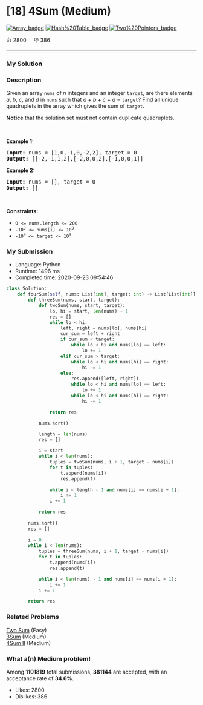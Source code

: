# [18] 4Sum (Medium)

[![Array_badge](https://img.shields.io/badge/topic-Array-green.svg)](https://leetcode.com/problems/4sum/)  [![Hash%20Table_badge](https://img.shields.io/badge/topic-Hash%20Table-green.svg)](https://leetcode.com/problems/4sum/)  [![Two%20Pointers_badge](https://img.shields.io/badge/topic-Two%20Pointers-green.svg)](https://leetcode.com/problems/4sum/) 

:+1: 2800 &nbsp; &nbsp; :thumbsdown: 386

---

### My Solution


### Description
<p>Given an array <code>nums</code> of <em>n</em> integers and an integer <code>target</code>, are there elements <em>a</em>, <em>b</em>, <em>c</em>, and <em>d</em> in <code>nums</code> such that <em>a</em> + <em>b</em> + <em>c</em> + <em>d</em> = <code>target</code>? Find all unique quadruplets in the array which gives the sum of <code>target</code>.</p>

<p><strong>Notice</strong>&nbsp;that&nbsp;the solution set must not contain duplicate quadruplets.</p>

<p>&nbsp;</p>
<p><strong>Example 1:</strong></p>
<pre><strong>Input:</strong> nums = [1,0,-1,0,-2,2], target = 0
<strong>Output:</strong> [[-2,-1,1,2],[-2,0,0,2],[-1,0,0,1]]
</pre><p><strong>Example 2:</strong></p>
<pre><strong>Input:</strong> nums = [], target = 0
<strong>Output:</strong> []
</pre>
<p>&nbsp;</p>
<p><strong>Constraints:</strong></p>

<ul>
	<li><code>0 &lt;= nums.length &lt;= 200</code></li>
	<li><code>-10<sup>9</sup> &lt;= nums[i] &lt;= 10<sup>9</sup></code></li>
	<li><code>-10<sup>9</sup> &lt;= target &lt;= 10<sup>9</sup></code></li>
</ul>



### My Submission

- Language: Python
- Runtime: 1496 ms
- Completed time: 2020-09-23 09:54:46

```Python
class Solution:
    def fourSum(self, nums: List[int], target: int) -> List[List[int]]:
        def threeSum(nums, start, target):
            def twoSum(nums, start, target):
                lo, hi = start, len(nums) - 1
                res = []
                while lo < hi:
                    left, right = nums[lo], nums[hi]
                    cur_sum = left + right
                    if cur_sum < target:
                        while lo < hi and nums[lo] == left:
                            lo += 1
                    elif cur_sum > target:
                        while lo < hi and nums[hi] == right:
                            hi -= 1
                    else:
                        res.append([left, right])
                        while lo < hi and nums[lo] == left:
                            lo += 1
                        while lo < hi and nums[hi] == right:
                            hi -= 1

                return res

            nums.sort()

            length = len(nums)
            res = []

            i = start
            while i < len(nums):
                tuples = twoSum(nums, i + 1, target - nums[i])
                for t in tuples:
                    t.append(nums[i])
                    res.append(t)

                while i < length - 1 and nums[i] == nums[i + 1]:
                    i += 1
                i += 1

            return res
        
        nums.sort()
        res = []
        
        i = 0
        while i < len(nums):
            tuples = threeSum(nums, i + 1, target - nums[i])
            for t in tuples:
                t.append(nums[i])
                res.append(t)

            while i < len(nums) - 1 and nums[i] == nums[i + 1]:
                i += 1
            i += 1

        return res
```


### Related Problems
[Two Sum](https://leetcode.com/problems/two-sum/) (Easy) <br>
[3Sum](https://leetcode.com/problems/3sum/) (Medium) <br>
[4Sum II](https://leetcode.com/problems/4sum-ii/) (Medium) <br>



### What a(n) Medium problem!
Among **1101819** total submissions, **381144** are accepted, with an acceptance rate of **34.6%**. <br>

- Likes: 2800
- Dislikes: 386


